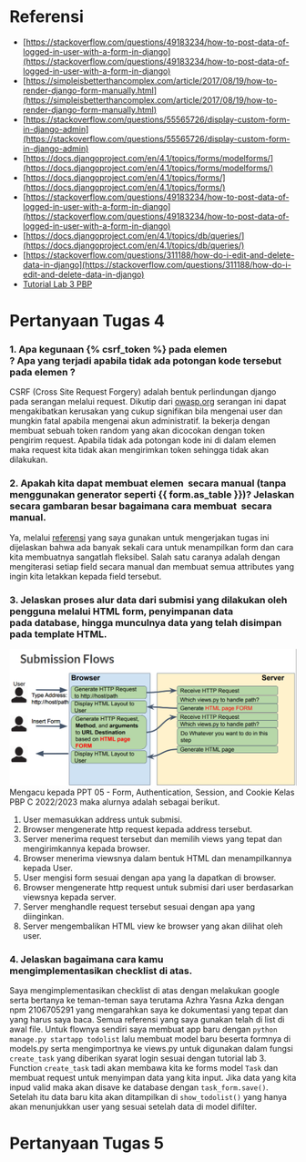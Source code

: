 # Referensi
- [https://stackoverflow.com/questions/49183234/how-to-post-data-of-logged-in-user-with-a-form-in-django](https://stackoverflow.com/questions/49183234/how-to-post-data-of-logged-in-user-with-a-form-in-django)
- [https://simpleisbetterthancomplex.com/article/2017/08/19/how-to-render-django-form-manually.html](https://simpleisbetterthancomplex.com/article/2017/08/19/how-to-render-django-form-manually.html)
- [https://stackoverflow.com/questions/55565726/display-custom-form-in-django-admin](https://stackoverflow.com/questions/55565726/display-custom-form-in-django-admin)
- [https://docs.djangoproject.com/en/4.1/topics/forms/modelforms/](https://docs.djangoproject.com/en/4.1/topics/forms/modelforms/)
- [https://docs.djangoproject.com/en/4.1/topics/forms/](https://docs.djangoproject.com/en/4.1/topics/forms/)
- [https://stackoverflow.com/questions/49183234/how-to-post-data-of-logged-in-user-with-a-form-in-django](https://stackoverflow.com/questions/49183234/how-to-post-data-of-logged-in-user-with-a-form-in-django)
- [https://docs.djangoproject.com/en/4.1/topics/db/queries/](https://docs.djangoproject.com/en/4.1/topics/db/queries/)
- [https://stackoverflow.com/questions/311188/how-do-i-edit-and-delete-data-in-django](https://stackoverflow.com/questions/311188/how-do-i-edit-and-delete-data-in-django)
- [Tutorial Lab 3 PBP](https://pbp-fasilkom-ui.github.io/ganjil-2023/assignments/tutorial/tutorial-3/)

# Pertanyaan Tugas 4

### 1. Apa kegunaan {% csrf_token %} pada elemen <form>? Apa yang terjadi apabila tidak ada potongan kode tersebut pada elemen <form>?
CSRF (Cross Site Request Forgery) adalah bentuk perlindungan django pada serangan melalui request. Dikutip dari [owasp.org](https://owasp.org/www-community/attacks/csrf) serangan ini dapat mengakibatkan kerusakan yang cukup signifikan bila mengenai user dan mungkin fatal apabila mengenai akun administratif. Ia bekerja dengan membuat sebuah token random yang akan dicocokan dengan token pengirim request. Apabila tidak ada potongan kode ini di dalam elemen <form> maka request kita tidak akan mengirimkan token sehingga tidak akan dilakukan.

### 2. Apakah kita dapat membuat elemen <form> secara manual (tanpa menggunakan generator seperti {{ form.as_table }})? Jelaskan secara gambaran besar bagaimana cara membuat <form> secara manual.
Ya, melalui [referensi](https://simpleisbetterthancomplex.com/article/2017/08/19/how-to-render-django-form-manually.html) yang saya gunakan untuk mengerjakan tugas ini dijelaskan bahwa ada banyak sekali cara untuk menampilkan form dan cara kita membuatnya sangatlah fleksibel. Salah satu caranya adalah dengan mengiterasi setiap field secara manual dan membuat semua attributes yang ingin kita letakkan kepada field tersebut.

### 3. Jelaskan proses alur data dari submisi yang dilakukan oleh pengguna melalui HTML form, penyimpanan data pada database, hingga munculnya data yang telah disimpan pada template HTML.
![FLOW SS](/todolist/Flow.png)
Mengacu kepada PPT 05 - Form, Authentication, Session, and Cookie Kelas PBP C 2022/2023 maka alurnya adalah sebagai berikut.
1. User memasukkan address untuk submisi.
2. Browser mengenerate http request kepada address tersebut.
3. Server menerima request tersebut dan memilih views yang tepat dan mengirimkannya kepada browser.
4. Browser menerima viewsnya dalam bentuk HTML dan menampilkannya kepada User.
5. User mengisi form sesuai dengan apa yang Ia dapatkan di browser.
6. Browser mengenerate http request untuk submisi dari user berdasarkan viewsnya kepada server.
7. Server menghandle request tersebut sesuai dengan apa yang diinginkan.
8. Server mengembalikan HTML view ke browser yang akan dilihat oleh user.

### 4. Jelaskan bagaimana cara kamu mengimplementasikan checklist di atas.
Saya mengimplementasikan checklist di atas dengan melakukan google serta bertanya ke teman-teman saya terutama Azhra Yasna Azka dengan npm 2106705291 yang mengarahkan saya ke dokumentasi yang tepat dan yang harus saya baca. Semua referensi yang saya gunakan telah di list di awal file. Untuk flownya sendiri saya membuat app baru dengan ```python manage.py startapp todolist``` lalu membuat model baru beserta formnya di models.py serta mengimportnya ke views.py untuk digunakan dalam fungsi ```create_task``` yang diberikan syarat login sesuai dengan tutorial lab 3. Function ```create_task``` tadi akan membawa kita ke forms model ```Task``` dan membuat request untuk menyimpan data yang kita input. Jika data yang kita inpud valid maka akan disave ke database dengan ```task_form.save()```. Setelah itu data baru kita akan ditampilkan di ```show_todolist()``` yang hanya akan menunjukkan user yang sesuai setelah data di model difilter.

# Pertanyaan Tugas 5
